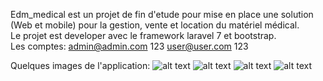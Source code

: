 Edm_medical est un projet de fin d'etude pour mise en place une solution (Web et mobile) pour la gestion, vente et location du matériel médical. <br>
Le projet est developer avec le framework laravel 7 et bootstrap.<br>
Les comptes:
admin@admin.com
123
user@user.com
123

Quelques images de l'application:
![alt text](https://i.top4top.io/p_2326sly0c1.png)
![alt text](https://l.top4top.io/p_23267j7jv1.png)
![alt text](https://a.top4top.io/p_23263zavq2.png)
![alt text](https://b.top4top.io/p_2326gxe7v3.png)
